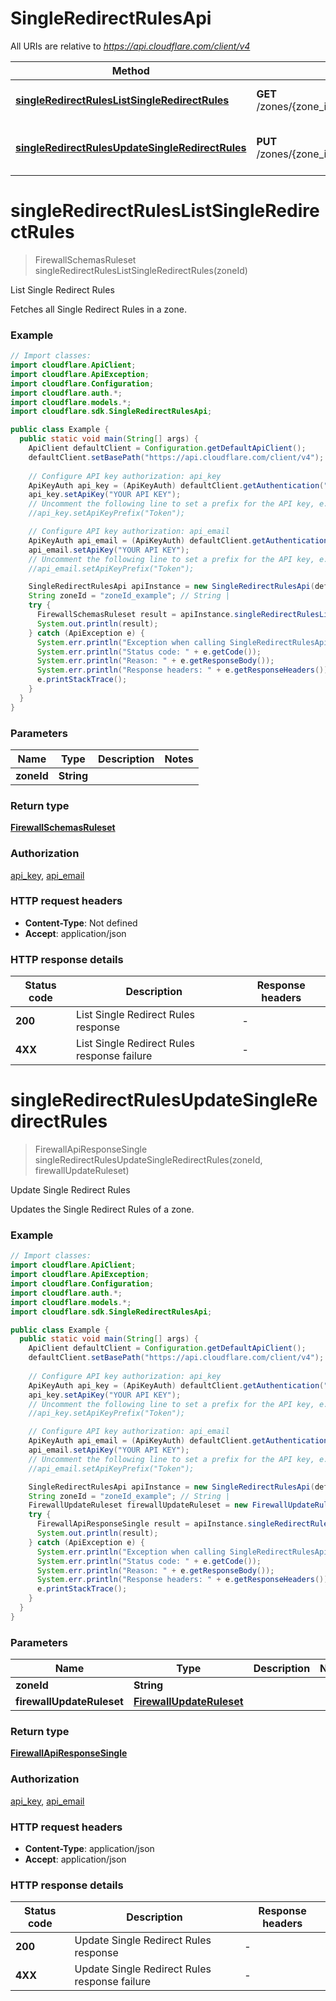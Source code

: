 # SingleRedirectRulesApi

All URIs are relative to *https://api.cloudflare.com/client/v4*

| Method | HTTP request | Description |
|------------- | ------------- | -------------|
| [**singleRedirectRulesListSingleRedirectRules**](SingleRedirectRulesApi.md#singleRedirectRulesListSingleRedirectRules) | **GET** /zones/{zone_id}/rulesets/phases/http_request_dynamic_redirect/entrypoint | List Single Redirect Rules |
| [**singleRedirectRulesUpdateSingleRedirectRules**](SingleRedirectRulesApi.md#singleRedirectRulesUpdateSingleRedirectRules) | **PUT** /zones/{zone_id}/rulesets/phases/http_request_dynamic_redirect/entrypoint | Update Single Redirect Rules |


<a id="singleRedirectRulesListSingleRedirectRules"></a>
# **singleRedirectRulesListSingleRedirectRules**
> FirewallSchemasRuleset singleRedirectRulesListSingleRedirectRules(zoneId)

List Single Redirect Rules

Fetches all Single Redirect Rules in a zone.

### Example
```java
// Import classes:
import cloudflare.ApiClient;
import cloudflare.ApiException;
import cloudflare.Configuration;
import cloudflare.auth.*;
import cloudflare.models.*;
import cloudflare.sdk.SingleRedirectRulesApi;

public class Example {
  public static void main(String[] args) {
    ApiClient defaultClient = Configuration.getDefaultApiClient();
    defaultClient.setBasePath("https://api.cloudflare.com/client/v4");
    
    // Configure API key authorization: api_key
    ApiKeyAuth api_key = (ApiKeyAuth) defaultClient.getAuthentication("api_key");
    api_key.setApiKey("YOUR API KEY");
    // Uncomment the following line to set a prefix for the API key, e.g. "Token" (defaults to null)
    //api_key.setApiKeyPrefix("Token");

    // Configure API key authorization: api_email
    ApiKeyAuth api_email = (ApiKeyAuth) defaultClient.getAuthentication("api_email");
    api_email.setApiKey("YOUR API KEY");
    // Uncomment the following line to set a prefix for the API key, e.g. "Token" (defaults to null)
    //api_email.setApiKeyPrefix("Token");

    SingleRedirectRulesApi apiInstance = new SingleRedirectRulesApi(defaultClient);
    String zoneId = "zoneId_example"; // String | 
    try {
      FirewallSchemasRuleset result = apiInstance.singleRedirectRulesListSingleRedirectRules(zoneId);
      System.out.println(result);
    } catch (ApiException e) {
      System.err.println("Exception when calling SingleRedirectRulesApi#singleRedirectRulesListSingleRedirectRules");
      System.err.println("Status code: " + e.getCode());
      System.err.println("Reason: " + e.getResponseBody());
      System.err.println("Response headers: " + e.getResponseHeaders());
      e.printStackTrace();
    }
  }
}
```

### Parameters

| Name | Type | Description  | Notes |
|------------- | ------------- | ------------- | -------------|
| **zoneId** | **String**|  | |

### Return type

[**FirewallSchemasRuleset**](FirewallSchemasRuleset.md)

### Authorization

[api_key](../README.md#api_key), [api_email](../README.md#api_email)

### HTTP request headers

 - **Content-Type**: Not defined
 - **Accept**: application/json

### HTTP response details
| Status code | Description | Response headers |
|-------------|-------------|------------------|
| **200** | List Single Redirect Rules response |  -  |
| **4XX** | List Single Redirect Rules response failure |  -  |

<a id="singleRedirectRulesUpdateSingleRedirectRules"></a>
# **singleRedirectRulesUpdateSingleRedirectRules**
> FirewallApiResponseSingle singleRedirectRulesUpdateSingleRedirectRules(zoneId, firewallUpdateRuleset)

Update Single Redirect Rules

Updates the Single Redirect Rules of a zone.

### Example
```java
// Import classes:
import cloudflare.ApiClient;
import cloudflare.ApiException;
import cloudflare.Configuration;
import cloudflare.auth.*;
import cloudflare.models.*;
import cloudflare.sdk.SingleRedirectRulesApi;

public class Example {
  public static void main(String[] args) {
    ApiClient defaultClient = Configuration.getDefaultApiClient();
    defaultClient.setBasePath("https://api.cloudflare.com/client/v4");
    
    // Configure API key authorization: api_key
    ApiKeyAuth api_key = (ApiKeyAuth) defaultClient.getAuthentication("api_key");
    api_key.setApiKey("YOUR API KEY");
    // Uncomment the following line to set a prefix for the API key, e.g. "Token" (defaults to null)
    //api_key.setApiKeyPrefix("Token");

    // Configure API key authorization: api_email
    ApiKeyAuth api_email = (ApiKeyAuth) defaultClient.getAuthentication("api_email");
    api_email.setApiKey("YOUR API KEY");
    // Uncomment the following line to set a prefix for the API key, e.g. "Token" (defaults to null)
    //api_email.setApiKeyPrefix("Token");

    SingleRedirectRulesApi apiInstance = new SingleRedirectRulesApi(defaultClient);
    String zoneId = "zoneId_example"; // String | 
    FirewallUpdateRuleset firewallUpdateRuleset = new FirewallUpdateRuleset(); // FirewallUpdateRuleset | 
    try {
      FirewallApiResponseSingle result = apiInstance.singleRedirectRulesUpdateSingleRedirectRules(zoneId, firewallUpdateRuleset);
      System.out.println(result);
    } catch (ApiException e) {
      System.err.println("Exception when calling SingleRedirectRulesApi#singleRedirectRulesUpdateSingleRedirectRules");
      System.err.println("Status code: " + e.getCode());
      System.err.println("Reason: " + e.getResponseBody());
      System.err.println("Response headers: " + e.getResponseHeaders());
      e.printStackTrace();
    }
  }
}
```

### Parameters

| Name | Type | Description  | Notes |
|------------- | ------------- | ------------- | -------------|
| **zoneId** | **String**|  | |
| **firewallUpdateRuleset** | [**FirewallUpdateRuleset**](FirewallUpdateRuleset.md)|  | |

### Return type

[**FirewallApiResponseSingle**](FirewallApiResponseSingle.md)

### Authorization

[api_key](../README.md#api_key), [api_email](../README.md#api_email)

### HTTP request headers

 - **Content-Type**: application/json
 - **Accept**: application/json

### HTTP response details
| Status code | Description | Response headers |
|-------------|-------------|------------------|
| **200** | Update Single Redirect Rules response |  -  |
| **4XX** | Update Single Redirect Rules response failure |  -  |

